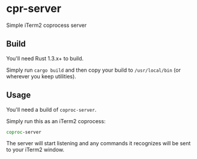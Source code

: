 # cpr-server
Simple iTerm2 coprocess server

## Build

You'll need Rust 1.3.x+ to build.

Simply run `cargo build` and then copy your build to `/usr/local/bin` (or wherever you keep utilities).

## Usage

You'll need a build of `coproc-server`.

Simply run this as an iTerm2 coprocess:

```sh
coproc-server
```

The server will start listening and any commands it recognizes will be sent to your iTerm2 window.

